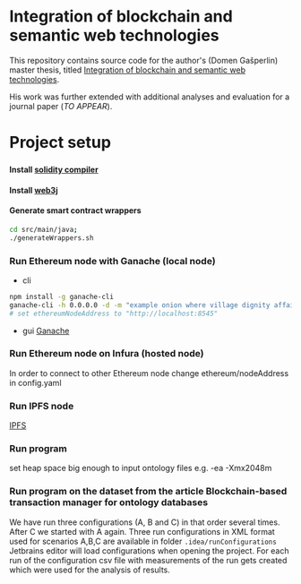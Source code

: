 # Integration of blockchain and semantic web technologies

This repository contains source code for the author's (Domen Gašperlin) master thesis, titled [Integration of blockchain and semantic web technologies](https://repozitorij.uni-lj.si/IzpisGradiva.php?id=133281).

His work was further extended with additional analyses and evaluation for a journal paper (*TO APPEAR*).

# Project setup

### 
#### Install [solidity compiler](https://docs.soliditylang.org/en/v0.8.0/installing-solidity.html)
#### Install [web3j](http://docs.web3j.io/latest/quickstart/)
#### Generate smart contract wrappers
```bash
cd src/main/java;
./generateWrappers.sh
```

### Run Ethereum node with Ganache (local node)
- cli
```bash
npm install -g ganache-cli
ganache-cli -h 0.0.0.0 -d -m "example onion where village dignity affair lady inject spray car bomb two"
# set ethereumNodeAddress to "http://localhost:8545"
```
- gui
[Ganache](https://www.trufflesuite.com/ganache)

### Run Ethereum node on Infura (hosted node)
In order to connect to other Ethereum node change ethereum/nodeAddress in config.yaml

### Run IPFS node
[IPFS](https://ipfs.io/#install)

### Run program
set heap space big enough to input ontology files e.g. -ea -Xmx2048m

### Run program on the dataset from the article Blockchain-based transaction manager for ontology databases
We have run three configurations (A, B and C) in that order several times. After C we started with A again.
Three run configurations in XML format used for scenarios A,B,C are available in folder `.idea/runConfigurations`
Jetbrains editor will load configurations when opening the project.
For each run of the configuration csv file with measurements of the run gets created which were used for the analysis of results. 
 
